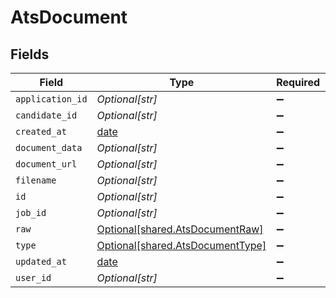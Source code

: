 # AtsDocument


## Fields

| Field                                                                      | Type                                                                       | Required                                                                   | Description                                                                |
| -------------------------------------------------------------------------- | -------------------------------------------------------------------------- | -------------------------------------------------------------------------- | -------------------------------------------------------------------------- |
| `application_id`                                                           | *Optional[str]*                                                            | :heavy_minus_sign:                                                         | N/A                                                                        |
| `candidate_id`                                                             | *Optional[str]*                                                            | :heavy_minus_sign:                                                         | N/A                                                                        |
| `created_at`                                                               | [date](https://docs.python.org/3/library/datetime.html#date-objects)       | :heavy_minus_sign:                                                         | N/A                                                                        |
| `document_data`                                                            | *Optional[str]*                                                            | :heavy_minus_sign:                                                         | N/A                                                                        |
| `document_url`                                                             | *Optional[str]*                                                            | :heavy_minus_sign:                                                         | N/A                                                                        |
| `filename`                                                                 | *Optional[str]*                                                            | :heavy_minus_sign:                                                         | N/A                                                                        |
| `id`                                                                       | *Optional[str]*                                                            | :heavy_minus_sign:                                                         | N/A                                                                        |
| `job_id`                                                                   | *Optional[str]*                                                            | :heavy_minus_sign:                                                         | N/A                                                                        |
| `raw`                                                                      | [Optional[shared.AtsDocumentRaw]](../../models/shared/atsdocumentraw.md)   | :heavy_minus_sign:                                                         | N/A                                                                        |
| `type`                                                                     | [Optional[shared.AtsDocumentType]](../../models/shared/atsdocumenttype.md) | :heavy_minus_sign:                                                         | N/A                                                                        |
| `updated_at`                                                               | [date](https://docs.python.org/3/library/datetime.html#date-objects)       | :heavy_minus_sign:                                                         | N/A                                                                        |
| `user_id`                                                                  | *Optional[str]*                                                            | :heavy_minus_sign:                                                         | N/A                                                                        |